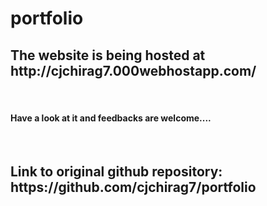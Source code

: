 # portfolio
<h2>The website is being hosted at http://cjchirag7.000webhostapp.com/  </h2>
<br>
<h4> Have a look at it and feedbacks are welcome....</h4>
<br>
<h2> Link to original github repository: https://github.com/cjchirag7/portfolio</h2> 
<br>
